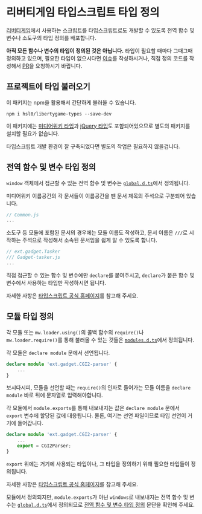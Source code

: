# 리버티게임 타입스크립트 타입 정의

[리버티게임](https://libertygame.miraheze.org)에서 사용하는 스크립트를 타입스크립트로도 개발할 수 있도록 전역 함수 및 변수나 소도구의 타입 정의를 배포합니다.

**아직 모든 함수나 변수의 타입이 정의된 것은 아닙니다.** 타입이 필요할 때마다 그때그때 정의하고 있으며, 필요한 타입이 없으시다면 [이슈](https://github.com/hsl0/libertygame-types/issues)를 작성하시거나, 직접 정의 코드를 작성해서 [PR](https://github.com/hsl0/libertygame-types/pulls)을 요청하시기 바랍니다.

## 프로젝트에 타입 불러오기
이 패키지는 npm을 활용해서 간단하게 불러올 수 있습니다.
```console
npm i hsl0/libertygame-types --save-dev
```

이 패키지에는 [미디어위키 타입](https://www.npmjs.com/package/types-mediawiki)과 [jQuery 타입](https://www.npmjs.com/package/@types/jquery)도 포함되어있으므로 별도의 패키지를 설치할 필요가 없습니다.

타입스크립트 개발 환경이 잘 구축되었다면 별도의 작업은 필요하지 않을겁니다.

## 전역 함수 및 변수 타입 정의
`window` 객체에서 접근할 수 있는 전역 함수 및 변수는 [`global.d.ts`](global.d.ts)에서 정의됩니다.

미디어위키 이름공간의 각 문서들이 이름공간을 뗀 문서 제목의 주석으로 구분되어 있습니다.

```ts
// Common.js
...
```

소도구 등 모듈에 포함된 문서의 경우에는 모듈 이름도 작성하고, 문서 이름은 `///`로 시작하는 주석으로 작성해서 소속된 문서임을 쉽게 알 수 있도록 합니다.

```ts
// ext.gadget.Tasker
/// Gadget-tasker.js
...
```

직접 접근할 수 있는 함수 및 변수에만 `declare`를 붙여주시고, `declare`가 붙은 함수 및 변수에서 사용하는 타입만 작성하시면 됩니다.

자세한 사항은 [타입스크립트 공식 홈페이지](https://www.typescriptlang.org)를 참고해 주세요.

## 모듈 타입 정의
각 모듈 또는 `mw.loader.using()`의 콜백 함수의 `require()`나 `mw.loader.require()`를 통해 불러올 수 있는 것들은 [`modules.d.ts`](modules.d.ts)에서 정의됩니다.

각 모듈은 `declare module` 문에서 선언됩니다.
```ts
declare module 'ext.gadget.CGI2-parser' {
    ...
}
```

보시다시피, 모듈을 선언할 때는 `require()`의 인자로 들어가는 모듈 이름을 `declare module` 바로 뒤에 문자열로 입력해야합니다.

각 모듈에서 `module.exports`를 통해 내보내지는 값은 `declare module` 문에서 `export` 변수에 할당된 값에 대응됩니다. 물론, 여기는 선언 파일이므로 타입 선언이 거기에 들어갑니다.
```ts
declare module 'ext.gadget.CGI2-parser' {
    ...
    export = CGI2Parser;
}
```

`export` 위에는 거기에 사용되는 타입이나, 그 타입을 정의하기 위해 필요한 타입들이 정의됩니다.

자세한 사항은 [타입스크립트 공식 홈페이지](https://www.typescriptlang.org)를 참고해 주세요.

모듈에서 정의되지만, `module.exports`가 아닌 `windows`로 내보내지는 전역 함수 및 변수는 [`global.d.ts`](global.d.ts)에서 정의되므로 [전역 함수 및 변수 타입 정의](#전역-함수-및-변수-타입-정의) 문단을 확인해 주세요.